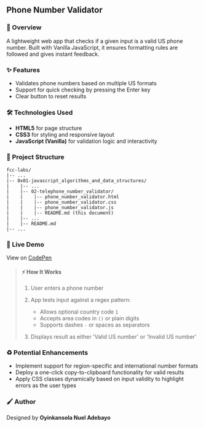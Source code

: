 ## Phone Number Validator

### :book: Overview

A lightweight web app that checks if a given input is a valid US phone number. Built with Vanilla JavaScript, it ensures formatting rules are followed and gives instant feedback.

### :sparkles: Features

- Validates phone numbers based on multiple US formats
- Support for quick checking by pressing the Enter key
- Clear button to reset results 

### :hammer_and_wrench: Technologies Used

- **HTML5** for page structure
- **CSS3** for styling and responsive layout
- **JavaScript (Vanilla)** for validation logic and interactivity

### :file_folder: Project Structure

```
fcc-labs/
|-- ...
|-- 0x01-javascript_algorithms_and_data_structures/
|    |-- ...
|    |-- 02-telephone_number_validator/
|    |    |-- phone_number_validator.html
|    |    |-- phone_number_validator.css
|    |    |-- phone_number_validator.js
|    |    |-- README.md (this document)
|    |-- ...
|    |-- README.md
|-- ...
```

### :rocket: Live Demo

View on [CodePen](https://codepen.io/oyingidie/full/RNNvQvm)

> #### :zap: How It Works
>
> 1. User enters a phone number
> 2. App tests input against a regex pattern:
>
>      - Allows optional country code `1`
>      - Accepts area codes in `()` or plain digits
>      - Supports dashes `-` or spaces as separators
> 
> 3. Displays result as either 'Valid US number' or 'Invalid US number'

### :recycle: Potential Enhancements

- Implement support for region-specific and international number formats
- Deploy a one-click copy-to-clipboard functionality for valid results
- Apply CSS classes dynamically based on input validity to highlight errors as the user types

### :paintbrush: Author

Designed by **Oyinkansola Nuel Adebayo**
